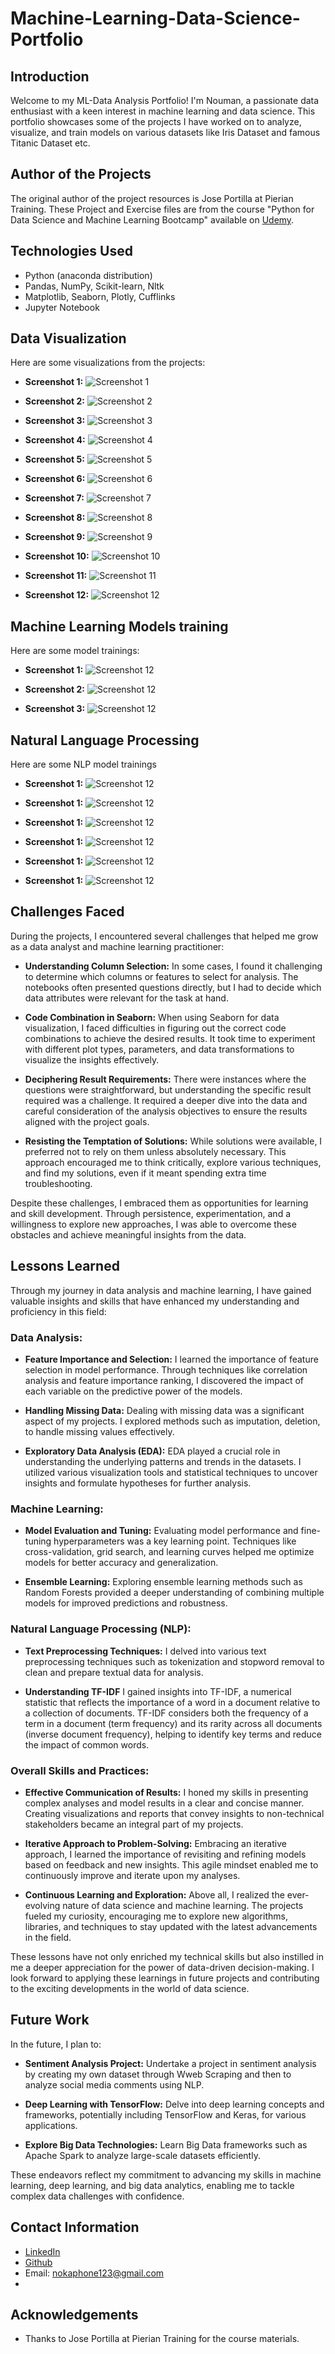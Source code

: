 # Machine-Learning-Data-Science-Portfolio

## Introduction
Welcome to my ML-Data Analysis Portfolio! I'm Nouman, a passionate data enthusiast with a keen interest in machine learning and data science. This portfolio showcases some of the projects I have worked on to analyze, visualize, and train models on various datasets like Iris Dataset and famous Titanic Dataset etc.

## Author of the Projects
The original author of the project resources is Jose Portilla at Pierian Training. These Project and Exercise files are from the course "Python for Data Science and Machine Learning Bootcamp" available on [Udemy](https://www.udemy.com/course/python-for-data-science-and-machine-learning-bootcamp/?couponCode=UPGRADE02223).

## Technologies Used
- Python (anaconda distribution)
- Pandas, NumPy, Scikit-learn, Nltk
- Matplotlib, Seaborn, Plotly, Cufflinks
- Jupyter Notebook

## Data Visualization
Here are some visualizations from the projects:

- **Screenshot 1:**
  ![Screenshot 1](Screenshots/2024-04-15%20(4).png)

- **Screenshot 2:**
  ![Screenshot 2](Screenshots/2024-04-15%20(5).png)

- **Screenshot 3:**
  ![Screenshot 3](Screenshots/2024-04-15%20(6).png)

- **Screenshot 4:**
  ![Screenshot 4](Screenshots/2024-04-15%20(7).png)

- **Screenshot 5:**
  ![Screenshot 5](Screenshots/2024-04-15%20(8).png)

- **Screenshot 6:**
  ![Screenshot 6](Screenshots/2024-04-15%20(9).png)

- **Screenshot 7:**
  ![Screenshot 7](Screenshots/2024-04-15%20(10).png)

- **Screenshot 8:**
  ![Screenshot 8](Screenshots/2024-04-15%20(11).png)

- **Screenshot 9:**
  ![Screenshot 9](Screenshots/2024-04-15%20(12).png)

- **Screenshot 10:**
  ![Screenshot 10](Screenshots/2024-04-15%20(13).png)

- **Screenshot 11:**
  ![Screenshot 11](Screenshots/2024-04-15%20(14).png)

- **Screenshot 12:**
  ![Screenshot 12](Screenshots/2024-04-15%20(15).png)

## Machine Learning Models training
Here are some model trainings:

- **Screenshot 1:**
  ![Screenshot 12](Screenshots/2024-04-15%20(16).png)
  
- **Screenshot 2:**
  ![Screenshot 12](Screenshots/2024-04-15%20(17).png)

- **Screenshot 3:**
  ![Screenshot 12](Screenshots/2024-04-15%20(18).png)

## Natural Language Processing
Here are some NLP model trainings

- **Screenshot 1:**
  ![Screenshot 12](Screenshots/2024-04-15%20(19).png)

- **Screenshot 1:**
  ![Screenshot 12](Screenshots/2024-04-15%20(20).png)

- **Screenshot 1:**
  ![Screenshot 12](Screenshots/2024-04-15%20(21).png)

- **Screenshot 1:**
  ![Screenshot 12](Screenshots/2024-04-15%20(22).png)

- **Screenshot 1:**
  ![Screenshot 12](Screenshots/2024-04-15%20(23).png)

- **Screenshot 1:**
  ![Screenshot 12](Screenshots/2024-04-15%20(24).png)

## Challenges Faced
During the projects, I encountered several challenges that helped me grow as a data analyst and machine learning practitioner:

- **Understanding Column Selection:**
  In some cases, I found it challenging to determine which columns or features to select for analysis. The notebooks often presented questions directly, but I had to decide which data attributes were relevant for the task at hand.

- **Code Combination in Seaborn:**
  When using Seaborn for data visualization, I faced difficulties in figuring out the correct code combinations to achieve the desired results. It took time to experiment with different plot types, parameters, and data transformations to visualize the insights effectively.

- **Deciphering Result Requirements:**
  There were instances where the questions were straightforward, but understanding the specific result required was a challenge. It required a deeper dive into the data and careful consideration of the analysis objectives to ensure the results aligned with the project goals.

- **Resisting the Temptation of Solutions:**
  While solutions were available, I preferred not to rely on them unless absolutely necessary. This approach encouraged me to think critically, explore various techniques, and find my solutions, even if it meant spending extra time troubleshooting.

Despite these challenges, I embraced them as opportunities for learning and skill development. Through persistence, experimentation, and a willingness to explore new approaches, I was able to overcome these obstacles and achieve meaningful insights from the data.

## Lessons Learned

Through my journey in data analysis and machine learning, I have gained valuable insights and skills that have enhanced my understanding and proficiency in this field:

### Data Analysis:
- **Feature Importance and Selection:**
  I learned the importance of feature selection in model performance. Through techniques like correlation analysis and feature importance ranking, I discovered the impact of each variable on the predictive power of the models.

- **Handling Missing Data:**
  Dealing with missing data was a significant aspect of my projects. I explored methods such as imputation, deletion, to handle missing values effectively.

- **Exploratory Data Analysis (EDA):**
  EDA played a crucial role in understanding the underlying patterns and trends in the datasets. I utilized various visualization tools and statistical techniques to uncover insights and formulate hypotheses for further analysis.

### Machine Learning:
- **Model Evaluation and Tuning:**
  Evaluating model performance and fine-tuning hyperparameters was a key learning point. Techniques like cross-validation, grid search, and learning curves helped me optimize models for better accuracy and generalization.

- **Ensemble Learning:**
  Exploring ensemble learning methods such as Random Forests provided a deeper understanding of combining multiple models for improved predictions and robustness.

### Natural Language Processing (NLP):
- **Text Preprocessing Techniques:**
  I delved into various text preprocessing techniques such as tokenization and stopword removal to clean and prepare textual data for analysis.

- **Understanding TF-IDF**
  I gained insights into TF-IDF, a numerical statistic that reflects the importance of a word in a document relative to a collection of documents. TF-IDF considers both the frequency of a term in a document (term frequency) and its rarity across all documents (inverse document frequency), helping to identify key terms and reduce the impact of common words.

### Overall Skills and Practices:
- **Effective Communication of Results:**
  I honed my skills in presenting complex analyses and model results in a clear and concise manner. Creating visualizations and reports that convey insights to non-technical stakeholders became an integral part of my projects.

- **Iterative Approach to Problem-Solving:**
  Embracing an iterative approach, I learned the importance of revisiting and refining models based on feedback and new insights. This agile mindset enabled me to continuously improve and iterate upon my analyses.

- **Continuous Learning and Exploration:**
  Above all, I realized the ever-evolving nature of data science and machine learning. The projects fueled my curiosity, encouraging me to explore new algorithms, libraries, and techniques to stay updated with the latest advancements in the field.

These lessons have not only enriched my technical skills but also instilled in me a deeper appreciation for the power of data-driven decision-making. I look forward to applying these learnings in future projects and contributing to the exciting developments in the world of data science.

## Future Work

In the future, I plan to:

- **Sentiment Analysis Project:**
  Undertake a project in sentiment analysis by creating my own dataset through Wweb Scraping and then to analyze social media comments using NLP.

- **Deep Learning with TensorFlow:**
  Delve into deep learning concepts and frameworks, potentially including TensorFlow and Keras, for various applications.

- **Explore Big Data Technologies:**
  Learn Big Data frameworks such as Apache Spark to analyze large-scale datasets efficiently.

These endeavors reflect my commitment to advancing my skills in machine learning, deep learning, and big data analytics, enabling me to tackle complex data challenges with confidence.

## Contact Information
- [LinkedIn](https://www.linkedin.com/in/nouman-ahmad-6094b92b5)
- [Github](https://github.com/Noumannomi123)
- Email: nokaphone123@gmail.com
- 
## Acknowledgements
- Thanks to Jose Portilla at Pierian Training for the course materials.
